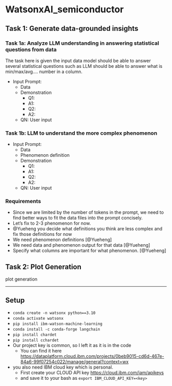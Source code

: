 # WatsonxAI_semiconductor


## Task 1: Generate data-grounded insights

### Task 1a: Analyze LLM understanding in answering statistical questions from data

The task here is given the input data model should be able to answer several statistical questions such as LLM should be able to answer what is min/max/avg…. number in a column. 

- Input Prompt:
  - Data 
  - Demonstration 
    - Q1:
    - A1:
    - Q2:
    - A2:
  - QN: User input 

### Task 1b: LLM to understand the more complex phenomenon


- Input Prompt:
  - Data 
  - Phenomenon definition
  - Demonstration 
    - Q1:
    - A1:
    - Q2:
    - A2:
  - QN: User input 


### Requirements


- Since we are limited by the number of tokens in the prompt, we need to find better ways to fit the data files into the prompt concisely.
- Let’s fix to 2-3 phenomenon for now. 
- @Yueheng you decide what definitions you think are less complex and fix those definitions for now
- We need phenomenon definitions [@Yueheng]
- We need data and phenomenon output for that data  [@Yueheng]
- Specify what columns are important for what phenomenon.  [@Yueheng]

## Task 2: Plot Generation 
plot generation

---

## Setup
- `conda create -n watsonx python==3.10`
- `conda activate watsonx`
- `pip install ibm-watson-machine-learning`
- `conda install -c conda-forge langchain`
- `pip install chardet`
- `pip install cchardet`
- Our project key is common, so I left it as it is in the code
  - You can find it here https://dataplatform.cloud.ibm.com/projects/0beb9015-cd6d-467e-84a6-99f07254c022/manage/general?context=wx
- you also need IBM cloud key which is personal.
  - First create your CLOUD API key https://cloud.ibm.com/iam/apikeys
  - and save it to your bash as `export IBM_CLOUD_API_KEY=<key>`

